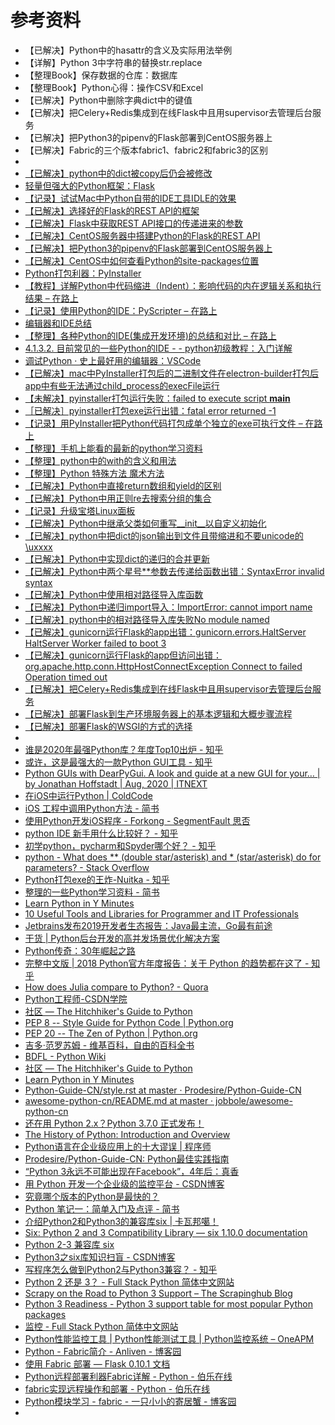 # 参考资料

* 【已解决】Python中的hasattr的含义及实际用法举例
* 【详解】Python 3中字符串的替换str.replace
* 【整理Book】保存数据的仓库：数据库
* 【整理Book】Python心得：操作CSV和Excel
* 【已解决】Python中删除字典dict中的键值
* 【已解决】把Celery+Redis集成到在线Flask中且用supervisor去管理后台服务
* 【已解决】把Python3的pipenv的Flask部署到CentOS服务器上
* 【已解决】Fabric的三个版本fabric1、fabric2和fabric3的区别
* 
* [【已解决】python中的dict被copy后仍会被修改](http://www.crifan.com/python_after_copy_modify_still_updated)
* [轻量但强大的Python框架：Flask](https://book.crifan.com/books/light_powerful_python_framework_flask/website/)
* [【记录】试试Mac中Python自带的IDE工具IDLE的效果](http://www.crifan.com/mac_trail_python_builtin_ide_tool_idle_effect)
* [【已解决】选择好的Flask的REST API的框架](https://www.crifan.com/choose_better_flask_rest_api_framework_lib/)
* [【已解决】Flask中获取REST API接口的传递进来的参数](http://www.crifan.com/flask_get_pass_in_rest_api_parameter)
* [【已解决】CentOS服务器中搭建Python的Flask的REST API](http://www.crifan.com/centos_server_build_python_flask_rest_api)
* [【已解决】把Python3的pipenv的Flask部署到CentOS服务器上](http://www.crifan.com/python_3_pipenv_flask_deployment_to_centos_server)
* [【已解决】CentOS中如何查看Python的site-packages位置](http://www.crifan.com/centos_how_check_python_site_package_location)
* [Python打包利器：PyInstaller](https://book.crifan.com/books/python_package_tool_pyinstaller/website/)
* [【教程】详解Python中代码缩进（Indent）：影响代码的内在逻辑关系和执行结果 – 在路上](https://www.crifan.com/tutorial_python_indent/)
* [【记录】使用Python的IDE：PyScripter – 在路上](https://www.crifan.com/try_with_python_ide_pyscripter/)
* [编辑器和IDE总结](https://book.crifan.com/books/editor_ide_summary/website/)
* [【整理】各种Python的IDE(集成开发环境)的总结和对比 – 在路上](https://www.crifan.com/summary_common_python_ide_pyscripter_ulipad_eclipse_pydev_eric/)
* [4.1.3.2. 目前常见的一些Python的IDE - - python初级教程：入门详解](https://www.crifan.com/files/doc/docbook/python_beginner_tutorial/release/webhelp/common_python_ide.html)
* [调试Python · 史上最好用的编辑器：VSCode](https://book.crifan.com/books/best_editor_vscode/website/debug_code/debug_python/)
* [【已解决】mac中PyInstaller打包后的二进制文件在electron-builder打包后app中有些无法通过child_process的execFile运行](http://www.crifan.com/mac_pyinstaller_packaged_binary_file_electron_builder_app_not_work_by_child_process_execfile)
* [【未解决】pyinstaller打包运行失败：failed to execute script __main__](http://www.crifan.com/pyinstaller_package_run_failed_to_execute_script_main)
* [［已解决］pyinstaller打包exe运行出错：fatal error returned -1](http://www.crifan.com/python_pyinstaller_package_exe_run_fatal_error_returned_minus_one)
* [【记录】用PyInstaller把Python代码打包成单个独立的exe可执行文件 – 在路上](https://www.crifan.com/use_pyinstaller_to_package_python_to_single_executable_exe/)
* [【整理】手机上能看的最新的python学习资料](http://www.crifan.com/mobile_phone_visible_python_tutorial_material)
* [【整理】python中的with的含义和用法](http://www.crifan.com/python_with_meaning_and_usage)
* [【整理】Python 特殊方法 魔术方法](https://www.crifan.com/python_special_method_magic_method/)
* [【已解决】Python中直接return数组和yield的区别](http://www.crifan.com/python_return_array_vs_yield)
* [【已解决】Python中用正则re去搜索分组的集合](http://www.crifan.com/python_use_re_regex_to_search_group_collection)
* [【记录】升级宝塔Linux面板](http://www.crifan.com/upgrade_baota_linux_panel)
* [【已解决】Python中继承父类如何重写__init__以自定义初始化](http://www.crifan.com/python_inherit_parent_class_override_init_to_customize_initialization)
* [【已解决】python中把dict的json输出到文件且带缩进和不要unicode的\uxxxx](http://www.crifan.com/python_output_dict_to_file_with_indent_and_not_unicode_back_slash_u_xxx)
* [【已解决】Python中实现dict的递归的合并更新](http://www.crifan.com/python_dict_merge_recursively)
* [【已解决】Python中两个星号**参数去传递给函数出错：SyntaxError invalid syntax](https://www.crifan.com/python_using_two_asterisk_double_star_parameter_function_syntaxerror_invalid_syntax/)
* [【已解决】Python中使用相对路径导入库函数](https://www.crifan.com/python_relative_path_import_lib_function)
* [【已解决】Python中递归import导入：ImportError: cannot import name](https://www.crifan.com/python_recursive_import_importerror_cannot_import_name)
* [【已解决】python中的相对路径导入库失败No module named](https://www.crifan.com/python_relative_import_lib_fail_no_module_named)
* [【已解决】gunicorn运行Flask的app出错：gunicorn.errors.HaltServer HaltServer Worker failed to boot 3](http://www.crifan.com/gunicorn_flask_app_gunicorn_errors_haltserver_haltserver_worker_failed_to_boot_3)
* [【已解决】gunicorn运行Flask的app但访问出错：org.apache.http.conn.HttpHostConnectException Connect to failed Operation timed out](http://www.crifan.com/gunicorn_flask_app_org_apache_http_conn_httphostconnectexception_connect_to_failed_operation_timed_out)
* [【已解决】把Celery+Redis集成到在线Flask中且用supervisor去管理后台服务](http://www.crifan.com/celery_redis_integrated_online_flask_supervisor_manage_service)
* [【已解决】部署Flask到生产环境服务器上的基本逻辑和大概步骤流程](http://www.crifan.com/deploy_flask_to_production_server_basic_logic_and_step)
* [【已解决】部署Flask的WSGI的方式的选择](http://www.crifan.com/deploy_python_flask_wsgi_method_choice)
* 
* [谁是2020年最强Python库？年度Top10出炉 - 知乎](https://zhuanlan.zhihu.com/p/341219464)
* [或许，这是最强大的一款Python GUI工具 - 知乎](https://zhuanlan.zhihu.com/p/200754892)
* [Python GUIs with DearPyGui. A look and guide at a new GUI for your… | by Jonathan Hoffstadt | Aug, 2020 | ITNEXT](https://itnext.io/python-guis-with-dearpygui-137f4a3360f2)
* [在iOS中运行Python | ColdCode](http://www.yangjie.hu/2018/09/03/Run-Python-in-iOS/)
* [iOS 工程中调用Python方法 - 简书](https://www.jianshu.com/p/80b5be51fb1d)
* [使用Python开发iOS程序 - Forkong - SegmentFault 思否](https://segmentfault.com/a/1190000004945692)
* [python IDE 新手用什么比较好？ - 知乎](https://www.zhihu.com/question/27359349/answer/966051726)
* [初学python，pycharm和Spyder哪个好？ - 知乎](https://www.zhihu.com/question/48168875?from=profile_question_card)
* [python - What does ** (double star/asterisk) and * (star/asterisk) do for parameters? - Stack Overflow](https://stackoverflow.com/questions/36901/what-does-double-star-asterisk-and-star-asterisk-do-for-parameters)
* [Python打包exe的王炸-Nuitka - 知乎](https://zhuanlan.zhihu.com/p/133303836)
* [整理的一些Python学习资料 - 简书](https://www.jianshu.com/p/e9bb36a5d63f)
* [Learn Python in Y Minutes](https://learnxinyminutes.com/docs/python/)
* [10 Useful Tools and Libraries for Programmer and IT Professionals](https://hackernoon.com/10-useful-tools-and-libraries-for-programmer-and-it-professionals-914e64e0eabc)
* [Jetbrains发布2019开发者生态报告：Java最主流，Go最有前途](https://www.infoq.cn/article/j*5Y3gCU9pGxELPykYgX)
* [干货 | Python后台开发的高并发场景优化解决方案](https://mp.weixin.qq.com/s?__biz=MzU5MjEwMTE2OQ==&mid=2247487169&idx=1&sn=cc9f3f55e050620ff55dcac78fde76ea)
* [Python传奇：30年崛起之路](https://mp.weixin.qq.com/s?__biz=MzU5MjEwMTE2OQ==&mid=2247487418&idx=1&sn=7fb100ae7a70a1966ee83f013dca31da)
* [完整中文版 | 2018 Python官方年度报告：关于 Python 的趋势都在这了 - 知乎](https://zhuanlan.zhihu.com/p/56637910)
* [How does Julia compare to Python? - Quora](https://www.quora.com/How-does-Julia-compare-to-Python)
* [Python工程师-CSDN学院](http://edu.csdn.net/topic/python2?utm_source=blog10)
* [社区 — The Hitchhiker's Guide to Python](http://pythonguidecn.readthedocs.io/zh/latest/intro/community.html)
* [PEP 8 -- Style Guide for Python Code | Python.org](https://www.python.org/dev/peps/pep-0008/)
* [PEP 20 -- The Zen of Python | Python.org](https://www.python.org/dev/peps/pep-0020/)
* [吉多·范罗苏姆 - 维基百科，自由的百科全书](https://zh.wikipedia.org/wiki/吉多·范罗苏姆)
* [BDFL - Python Wiki](https://wiki.python.org/moin/BDFL)
* [社区 — The Hitchhiker's Guide to Python](http://pythonguidecn.readthedocs.io/zh/latest/intro/community.html)
*  [Learn Python in Y Minutes](https://learnxinyminutes.com/docs/python/)
* [Python-Guide-CN/style.rst at master · Prodesire/Python-Guide-CN](https://github.com/Prodesire/Python-Guide-CN/blob/master/docs/writing/style.rst)
* [awesome-python-cn/README.md at master · jobbole/awesome-python-cn](https://github.com/jobbole/awesome-python-cn/blob/master/README.md)
* [还在用 Python 2.x？Python 3.7.0 正式发布！](https://mp.weixin.qq.com/s/M80fP95-dE0-a7oOdSFm8Q)
* [The History of Python: Introduction and Overview](http://python-history.blogspot.com/2009/01/introduction-and-overview.html)
* [Python语言在企业级应用上的十大谬误 | 程序师](http://www.techug.com/post/10-myths-of-enterprise-python.html)
* [Prodesire/Python-Guide-CN: Python最佳实践指南](https://github.com/Prodesire/Python-Guide-CN)
* [“Python 3永远不可能出现在Facebook”，4年后：真香](https://mp.weixin.qq.com/s/rLxjnlVOp-di8jXkkmWQTw)
* [用 Python 开发一个企业级的监控平台 - CSDN博客](https://blog.csdn.net/Mes8Y62b6ogV207/article/details/79127746)
* [究竟哪个版本的Python是最快的？](https://mp.weixin.qq.com/s/n_jOzv_RDle7FCYfvlVwiA)
* [Python 笔记一：简单入门及点评 - 简书](https://www.jianshu.com/p/a2b172049730)
* [介绍Python2和Python3的兼容库six | 卡瓦邦噶！](https://www.kawabangga.com/posts/2360)
* [Six: Python 2 and 3 Compatibility Library — six 1.10.0 documentation](https://pythonhosted.org/six/#object-model-compatibility)
* [Python 2-3 兼容库 six](https://gist.github.com/kxxoling/3b0d9bf77b085d103fd6)
* [Python3之six库知识扫盲 - CSDN博客](https://blog.csdn.net/qq_33733970/article/details/78923141)
* [写程序怎么做到Python2与Python3兼容？ - 知乎](https://www.zhihu.com/question/50979825)
* [Python 2 还是 3？ - Full Stack Python 简体中文网站](http://fullstackpython.atjiang.com/python-2-or-3.html)
* [Scrapy on the Road to Python 3 Support – The Scrapinghub Blog](https://blog.scrapinghub.com/2015/08/19/scrapy-on-the-road-to-python-3-support/)
* [Python 3 Readiness - Python 3 support table for most popular Python packages](http://py3readiness.org)
* [监控 - Full Stack Python 简体中文网站](http://fullstackpython.atjiang.com/monitoring.html)
* [Python性能监控工具 | Python性能测试工具 | Python监控系统 – OneAPM](http://www.oneapm.com/ai/python.html)
* [Python - Fabric简介 - Anliven - 博客园](https://www.cnblogs.com/anliven/p/9186994.html)
* [使用 Fabric 部署 — Flask 0.10.1 文档](http://docs.jinkan.org/docs/flask/patterns/fabric.html)
* [Python远程部署利器Fabric详解 - Python - 伯乐在线](http://python.jobbole.com/87241/)
* [fabric实现远程操作和部署 - Python - 伯乐在线](http://python.jobbole.com/83716/)
* [Python模块学习 - fabric - 一只小小的寄居蟹 - 博客园](https://www.cnblogs.com/xiao-apple36/p/9124292.html)
* 

